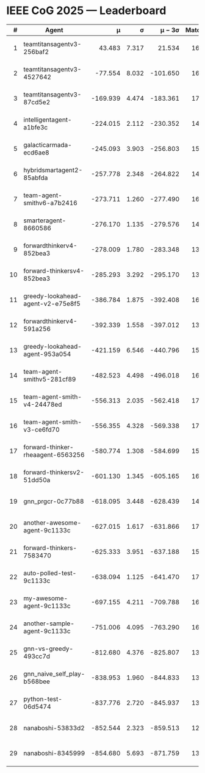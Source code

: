 # IEEE CoG 2025 — Leaderboard

| # | Agent | μ | σ | μ − 3σ | Matches | Updated |
|---:|---|---:|---:|---:|---:|---|
| 1 | teamtitansagentv3-256baf2 | 43.483 | 7.317 | 21.534 | 16976 | 2025-08-23 21:18 |
| 2 | teamtitansagentv3-4527642 | -77.554 | 8.032 | -101.650 | 16430 | 2025-08-23 21:18 |
| 3 | teamtitansagentv3-87cd5e2 | -169.939 | 4.474 | -183.361 | 17666 | 2025-08-23 21:18 |
| 4 | intelligentagent-a1bfe3c | -224.015 | 2.112 | -230.352 | 14062 | 2025-08-23 21:18 |
| 5 | galacticarmada-ecd6ae8 | -245.093 | 3.903 | -256.803 | 15520 | 2025-08-23 21:18 |
| 6 | hybridsmartagent2-85abfda | -257.778 | 2.348 | -264.822 | 14353 | 2025-08-23 21:18 |
| 7 | team-agent-smithv6-a7b2416 | -273.711 | 1.260 | -277.490 | 16580 | 2025-08-23 21:18 |
| 8 | smarteragent-8660586 | -276.170 | 1.135 | -279.576 | 14206 | 2025-08-23 21:18 |
| 9 | forwardthinkerv4-852bea3 | -278.009 | 1.780 | -283.348 | 13703 | 2025-08-23 21:18 |
| 10 | forward-thinkersv4-852bea3 | -285.293 | 3.292 | -295.170 | 13466 | 2025-08-23 21:18 |
| 11 | greedy-lookahead-agent-v2-e75e8f5 | -386.784 | 1.875 | -392.408 | 16690 | 2025-08-23 21:18 |
| 12 | forwardthinkerv4-591a256 | -392.339 | 1.558 | -397.012 | 13692 | 2025-08-23 21:18 |
| 13 | greedy-lookahead-agent-953a054 | -421.159 | 6.546 | -440.796 | 15670 | 2025-08-23 21:18 |
| 14 | team-agent-smithv5-281cf89 | -482.523 | 4.498 | -496.018 | 16440 | 2025-08-23 21:18 |
| 15 | team-agent-smith-v4-24478ed | -556.313 | 2.035 | -562.418 | 17142 | 2025-08-23 21:18 |
| 16 | team-agent-smith-v3-ce6fd70 | -556.355 | 4.328 | -569.338 | 17802 | 2025-08-23 21:18 |
| 17 | forward-thinker-rheaagent-6563256 | -580.774 | 1.308 | -584.699 | 15748 | 2025-08-23 21:18 |
| 18 | forward-thinkersv2-51dd50a | -601.130 | 1.345 | -605.165 | 16128 | 2025-08-23 21:18 |
| 19 | gnn_prgcr-0c77b88 | -618.095 | 3.448 | -628.439 | 14900 | 2025-08-23 21:18 |
| 20 | another-awesome-agent-9c1133c | -627.015 | 1.617 | -631.866 | 17500 | 2025-08-23 21:18 |
| 21 | forward-thinkers-7583470 | -625.333 | 3.951 | -637.188 | 15400 | 2025-08-23 21:18 |
| 22 | auto-polled-test-9c1133c | -638.094 | 1.125 | -641.470 | 17100 | 2025-08-23 21:18 |
| 23 | my-awesome-agent-9c1133c | -697.155 | 4.211 | -709.788 | 16600 | 2025-08-23 21:18 |
| 24 | another-sample-agent-9c1133c | -751.006 | 4.095 | -763.290 | 16720 | 2025-08-23 21:18 |
| 25 | gnn-vs-greedy-493cc7d | -812.680 | 4.376 | -825.807 | 13400 | 2025-08-23 21:18 |
| 26 | gnn_naive_self_play-b568bee | -838.953 | 1.960 | -844.833 | 13300 | 2025-08-23 21:18 |
| 27 | python-test-06d5474 | -837.776 | 2.720 | -845.937 | 13450 | 2025-08-23 21:18 |
| 28 | nanaboshi-53833d2 | -852.544 | 2.323 | -859.513 | 12840 | 2025-08-23 21:18 |
| 29 | nanaboshi-8345999 | -854.680 | 5.693 | -871.759 | 13970 | 2025-08-23 21:18 |
